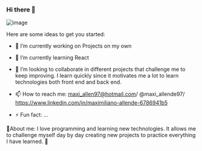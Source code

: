 ### Hi there 👋
![image](https://user-images.githubusercontent.com/82886698/127077010-d9869e50-5081-4257-8e7f-aede08270525.png)


Here are some ideas to get you started:

- 🔭 I’m currently working on Projects on my own
- 🌱 I’m currently learning React

- 👯 I’m looking to collaborate in different projects that challenge me to keep improving.
I learn quickly since it motivates me a lot to learn technologies both front end and back end.

- 📫 How to reach me: maxi_allen97@hotmail.com/ @maxi_allende97/ https://www.linkedin.com/in/maximiliano-allende-6786941b5
- ⚡ Fun fact: ...

🙈About me: I love programming and learning new technologies.
It allows me to challenge myself day by day creating new projects to practice everything I have learned. 🙉
